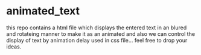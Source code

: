 # animated_text
this repo contains a html file which displays the entered text in an blured and rotateing manner to make it as an animated and also we can control the display of text by animation delay used in css file...
feel free to drop your ideas.
